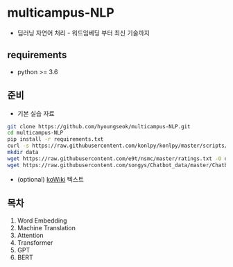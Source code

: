 # multicampus-NLP
+ 딥러닝 자연어 처리 - 워드임베딩 부터 최신 기술까지

## requirements
+ python >= 3.6

## 준비
+ 기본 실습 자료
```bash
git clone https://github.com/hyoungseok/multicampus-NLP.git
cd multicampus-NLP
pip install -r requirements.txt
curl -s https://raw.githubusercontent.com/konlpy/konlpy/master/scripts/mecab.sh | bash -x
mkdir data
wget https://raw.githubusercontent.com/e9t/nsmc/master/ratings.txt -O data/ratings.txt
wget https://raw.githubusercontent.com/songys/Chatbot_data/master/ChatbotData%20.csv -O data/chat.csv
```
+ (optional) [koWiki](https://drive.google.com/file/d/1viFZcVWba5jtVBm3PcbHlBBCKRldV6tn/view?usp=sharing) 텍스트

## 목차
1. Word Embedding
2. Machine Translation
3. Attention
4. Transformer
5. GPT
6. BERT
